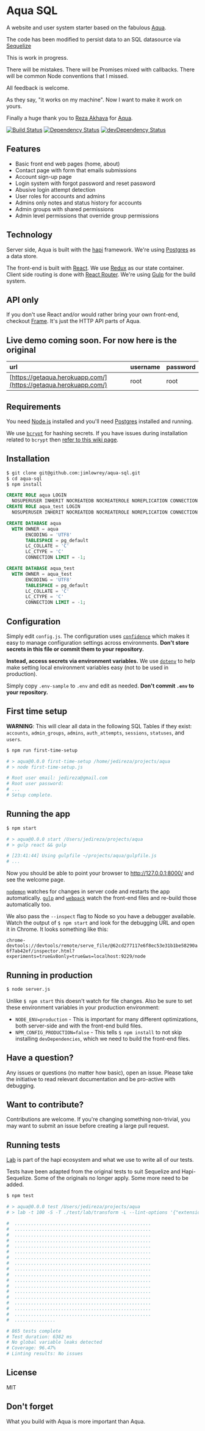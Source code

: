 # Aqua SQL

A website and user system starter based on the fabulous [Aqua](https://jedireza.github.io/aqua/).

The code has been modified to persist data to an SQL datasource via [Sequelize](http://docs.sequelizejs.com/)

This is work in progress.

There will be mistakes.  There will be Promises mixed with callbacks.  There will be common
Node conventions that I missed.

All feedback is welcome.

As they say, "it works on my machine".  Now I want to make it work on yours.


Finally a huge thank you to [Reza Akhava](https://twitter.com/jedireza) for  [Aqua](https://jedireza.github.io/aqua/).


[![Build Status](https://travis-ci.org/jimlowrey/aqua-sql.svg?branch=master)](https://travis-ci.org/jimlowrey/aqua-sql)
[![Dependency Status](https://david-dm.org/jimlowrey/aqua-sql.svg?style=flat)](https://david-dm.org/jimlowrey/aqua-sql)
[![devDependency Status](https://david-dm.org/jimlowrey/aqua-sql/dev-status.svg?style=flat)](https://david-dm.org/jimlowrey/aqua-sql#info=devDependencies)


## Features

 - Basic front end web pages (home, about)
 - Contact page with form that emails submissions
 - Account sign-up page
 - Login system with forgot password and reset password
 - Abusive login attempt detection
 - User roles for accounts and admins
 - Admins only notes and status history for accounts
 - Admin groups with shared permissions
 - Admin level permissions that override group permissions


## Technology

Server side, Aqua is built with the [hapi](https://hapijs.com/) framework.
We're using [Postgres](https://www.postgresql.org/) as a data store.

The front-end is built with [React](https://github.com/facebook/react). We use
[Redux](https://github.com/reactjs/redux) as our state container. Client side
routing is done with [React Router](https://github.com/reactjs/react-router).
We're using [Gulp](http://gulpjs.com/) for the build system.


## API only

If you don't use React and/or would rather bring your own front-end, checkout
[Frame](https://github.com/jedireza/frame). It's just the HTTP API parts of Aqua.


## Live demo coming soon.  For now here is the original

| url                                                              | username | password |
|:---------------------------------------------------------------- |:-------- |:-------- |
| [https://getaqua.herokuapp.com/](https://getaqua.herokuapp.com/) | root     | root     |


## Requirements

You need [Node.js](http://nodejs.org/download/) installed and you'll need
[Postgres](https://www.postgresql.org/) installed and running.

We use [`bcrypt`](https://github.com/ncb000gt/node.bcrypt.js) for hashing
secrets. If you have issues during installation related to `bcrypt` then [refer
to this wiki
page](https://github.com/jedireza/aqua/wiki/bcrypt-Installation-Trouble).


## Installation

```bash
$ git clone git@github.com:jimlowrey/aqua-sql.git
$ cd aqua-sql
$ npm install
```

```sql
CREATE ROLE aqua LOGIN
  NOSUPERUSER INHERIT NOCREATEDB NOCREATEROLE NOREPLICATION CONNECTION LIMIT 100;
CREATE ROLE aqua_test LOGIN
  NOSUPERUSER INHERIT NOCREATEDB NOCREATEROLE NOREPLICATION CONNECTION LIMIT 100;

CREATE DATABASE aqua
  WITH OWNER = aqua
       ENCODING = 'UTF8'
       TABLESPACE = pg_default
       LC_COLLATE = 'C'
       LC_CTYPE = 'C'
       CONNECTION LIMIT = -1;

CREATE DATABASE aqua_test
  WITH OWNER = aqua_test
       ENCODING = 'UTF8'
       TABLESPACE = pg_default
       LC_COLLATE = 'C'
       LC_CTYPE = 'C'
       CONNECTION LIMIT = -1;
```


## Configuration

Simply edit `config.js`. The configuration uses
[`confidence`](https://github.com/hapijs/confidence) which makes it easy to
manage configuration settings across environments. __Don't store secrets in
this file or commit them to your repository.__

__Instead, access secrets via environment variables.__ We use
[`dotenv`](https://github.com/motdotla/dotenv) to help make setting local
environment variables easy (not to be used in production).

Simply copy `.env-sample` to `.env` and edit as needed. __Don't commit `.env`
to your repository.__


## First time setup

__WARNING__: This will clear all data in the following SQL Tables if
they exist: `accounts`, `admin_groups`, `admins`, `auth_attempts`, `sessions`,
`statuses`, and `users`.

```bash
$ npm run first-time-setup

# > aqua@0.0.0 first-time-setup /home/jedireza/projects/aqua
# > node first-time-setup.js

# Root user email: jedireza@gmail.com
# Root user password:
# ...
# Setup complete.
```


## Running the app

```bash
$ npm start

# > aqua@0.0.0 start /Users/jedireza/projects/aqua
# > gulp react && gulp

# [23:41:44] Using gulpfile ~/projects/aqua/gulpfile.js
# ...
```

Now you should be able to point your browser to http://127.0.0.1:8000/ and see
the welcome page.

[`nodemon`](https://github.com/remy/nodemon) watches for changes in server code
and restarts the app automatically. [`gulp`](https://github.com/gulpjs/gulp) and
[`webpack`](https://github.com/webpack/webpack) watch the front-end files and
re-build those automatically too.

We also pass the `--inspect` flag to Node so you have a debugger available.
Watch the output of `$ npm start` and look for the debugging URL and open it in
Chrome. It looks something like this:

`chrome-devtools://devtools/remote/serve_file/@62cd277117e6f8ec53e31b1be58290a6f7ab42ef/inspector.html?experiments=true&v8only=true&ws=localhost:9229/node`


## Running in production

```bash
$ node server.js
```

Unlike `$ npm start` this doesn't watch for file changes. Also be sure to set
these environment variables in your production environment:

 - `NODE_ENV=production` - This is important for many different optimizations,
   both server-side and with the front-end build files.
 - `NPM_CONFIG_PRODUCTION=false` - This tells `$ npm install` to not skip
   installing `devDependencies`, which we need to build the front-end files.


## Have a question?

Any issues or questions (no matter how basic), open an issue. Please take the
initiative to read relevant documentation and be pro-active with debugging.


## Want to contribute?

Contributions are welcome. If you're changing something non-trivial, you may
want to submit an issue before creating a large pull request.


## Running tests

[Lab](https://github.com/hapijs/lab) is part of the hapi ecosystem and what we
use to write all of our tests.

Tests have been adapted from the original tests to suit Sequelize and Hapi-Sequelize.
Some of the originals no longer apply.  Some more need to be added.

```bash
$ npm test

# > aqua@0.0.0 test /Users/jedireza/projects/aqua
# > lab -t 100 -S -T ./test/lab/transform -L --lint-options '{"extensions":[".js",".jsx"]}' ./test/lab/client-before.js ./test/client/ ./test/lab/client-after.js ./test/server/ ./test/lab/server-after.js ./test/misc/

#  ..................................................
#  ..................................................
#  ..................................................
#  ..................................................
#  ..................................................
#  ..................................................
#  ..................................................
#  ..................................................
#  ..................................................
#  ..................................................
#  ..................................................
#  ..................................................
#  ..................................................
#  ..................................................
#  ..................................................
#  ..................................................
#  ..................................................
#  ...............

# 865 tests complete
# Test duration: 6382 ms
# No global variable leaks detected
# Coverage: 96.47%
# Linting results: No issues
```


## License

MIT


## Don't forget

What you build with Aqua is more important than Aqua.
